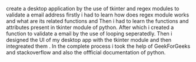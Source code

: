 create a desktop application by the use of tkinter and regex modules to validate a email address
firstly i had to learn how does regex module works and what are its related functions and Then i had to learn the functions and attributes present in tkinter module of python.
After which i created a function to validate a email by the use of looping seperatedly. 
Then i designed the UI of my desktop app with the tkinter module and then integreated them .
In the complete process i took the help of GeekForGeeks and stackoverflow and also the offficial documentation of python.
